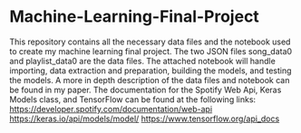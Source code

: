 # Machine-Learning-Final-Project

This repository contains all the necessary data files and the notebook used to create my machine learning final project. The two JSON files song_data0 and playlist_data0 are the data files. The attached notebook will handle importing, data extraction and preparation, building the models, and testing the models. A more in depth description of the data files and notebook can be found in my paper. The documentation for the Spotify Web Api, Keras Models class, and TensorFlow can be found at the following links: https://developer.spotify.com/documentation/web-api
https://keras.io/api/models/model/
https://www.tensorflow.org/api_docs 
